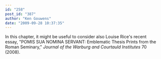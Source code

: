 ```yaml
---
id: "258"
post_id: "387"
author: "Ken Gouwens"
date: "2009-09-28 10:37:35"
---
```

In this chapter, it might be useful to consider also Louise Rice's recent essay, "POMIS SUA NOMINA SERVANT: Emblematic Thesis Prints from the Roman Seminary," _Journal of the Warburg and Courtauld Institutes_ 70 (2008).
